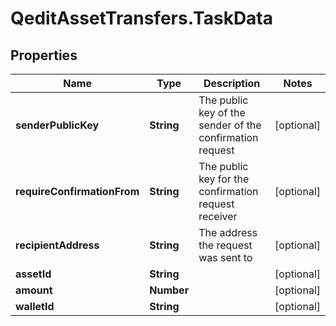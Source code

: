 # QeditAssetTransfers.TaskData

## Properties
Name | Type | Description | Notes
------------ | ------------- | ------------- | -------------
**senderPublicKey** | **String** | The public key of the sender of the confirmation request | [optional] 
**requireConfirmationFrom** | **String** | The public key for the confirmation request receiver | [optional] 
**recipientAddress** | **String** | The address the request was sent to | [optional] 
**assetId** | **String** |  | [optional] 
**amount** | **Number** |  | [optional] 
**walletId** | **String** |  | [optional] 


